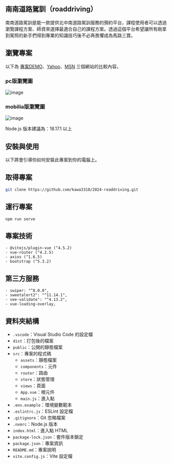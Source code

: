 ## 南南道路駕訓（roaddriving）

南南道路駕訓是能一款提供北中南道路駕訓服務的預約平台，課程使用者可以透過瀏覽課程方案、師資來選擇最適合自己的課程方案。透過這個平台希望讓所有剛拿到駕照的新手們得到專業的知識技巧後不必再畏懼成為馬路三寶。

## 瀏覽專案
以下為  [專案DEMO][1]、[Yahoo][2]、[MSN][3] 三個網站的比較內容。

[1]: <https://kawa3310.github.io/2024-roaddriving/#/> "專案DEMO"
[2]: <https://tw.yahoo.com/?p=us> "Yahoo 首頁"
[3]: <https://www.msn.com/zh-tw> "MSN 首頁"


### pc版瀏覽圖
![image](https://github.com/kawa3310/2024-roaddriving/blob/main/public/pc%E7%89%88.jpg?raw=true)


### mobilia版瀏覽圖
![image](https://github.com/kawa3310/2024-roaddriving/blob/main/public/mobilia%E7%89%88.jpg?raw=true)



Node.js 版本建議為：18.17.1 以上

## 安裝與使用

以下將會引導你如何安裝此專案到你的電腦上。




## 取得專案

```bash
git clone https://github.com/kawa3310/2024-roaddriving.git
```



## 運行專案
```npm run serve```



## 專案技術

```- vue (^3.3.11)
- @vitejs/plugin-vue (^4.5.2)
- vue-router (^4.2.5)
- axios (^1.6.5)
- bootstrap (^5.3.2)
```


## 第三方服務
```
- swiper: "^8.0.0",
- sweetalert2": "^11.14.1",
- vee-validate": "^4.13.2",
- vue-loading-overlay,
```



## 資料夾結構
- `.vscode`：Visual Studio Code 的設定檔
- `dist`：打包後的檔案
- `public`：公開的靜態檔案
- `src`：專案的程式碼
  - `assets`：靜態檔案
  - `components`：元件
  - `router`：路由
  - `store`：狀態管理
  - `views`：頁面
  - `App.vue`：根元件
  - `main.js`：進入點
- `.env.example`：環境變數範本
- `.eslintrc.js`：ESLint 設定檔
- `.gitignore`：Git 忽略檔案
- `.nvmrc`：Node.js 版本
- `index.html`：進入點 HTML
- `package-lock.json`：套件版本鎖定
- `package.json`：專案資訊
- `README.md`：專案說明
- `vite.config.js`：Vite 設定檔
